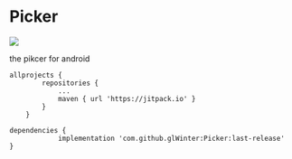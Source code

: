 # Picker

[![](https://jitpack.io/v/glWinter/Picker.svg)](https://jitpack.io/#glWinter/Picker)

the pikcer for android 

```
allprojects {
		repositories {
			...
			maven { url 'https://jitpack.io' }
		}
	}
```

```
dependencies {
	        implementation 'com.github.glWinter:Picker:last-release'
}
```
